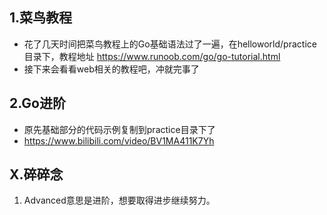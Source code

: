 ## 1.菜鸟教程
- 花了几天时间把菜鸟教程上的Go基础语法过了一遍，在helloworld/practice目录下，教程地址 
  https://www.runoob.com/go/go-tutorial.html
- 接下来会看看web相关的教程吧，冲就完事了

## 2.Go进阶
- 原先基础部分的代码示例复制到practice目录下了
- https://www.bilibili.com/video/BV1MA411K7Yh

## X.碎碎念
1. Advanced意思是进阶，想要取得进步继续努力。